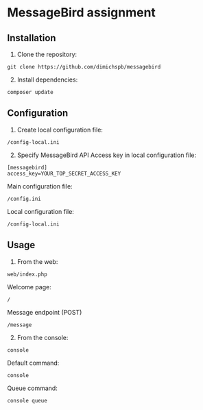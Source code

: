 # MessageBird assignment

## Installation

1. Clone the repository:
```
git clone https://github.com/dimichspb/messagebird
```

2. Install dependencies:
```
composer update
```

## Configuration

1. Create local configuration file:
```
/config-local.ini
```

2. Specify MessageBird API Access key in local configuration file:
```
[messagebird]
access_key=YOUR_TOP_SECRET_ACCESS_KEY
```

Main configuration file:
```
/config.ini
```

Local configuration file:
```
/config-local.ini
```


## Usage

1. From the web:

```
web/index.php
```

Welcome page:
```
/
```

Message endpoint (POST)
```
/message
```

2. From the console:

```
console
```

Default command:
```
console 
```

Queue command:
```
console queue
```

